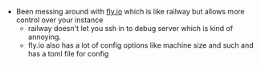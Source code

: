 *   Been messing around with [fly.io](https://fly.io) which is like railway but allows more control over your instance
    *   railway doesn't let you ssh in to debug server which is kind of annoying.
    *   fly.io also has a lot of config options like machine size and such and has a toml file for config